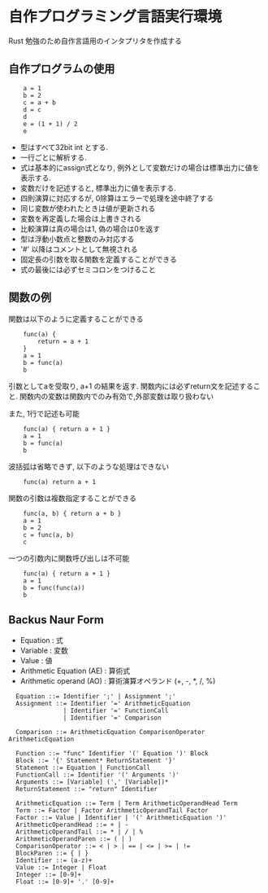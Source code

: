 # 自作プログラミング言語実行環境
Rust 勉強のため自作言語用のインタプリタを作成する

## 自作プログラムの使用 

```
    a = 1
    b = 2
    c = a + b
    d = c
    d
    e = (1 + 1) / 2
    e
```

 - 型はすべて32bit int とする.
 - 一行ごとに解析する.
 - 式は基本的にassign式となり, 例外として変数だけの場合は標準出力に値を表示する.
 - 変数だけを記述すると, 標準出力に値を表示する. 
 - 四則演算に対応するが, 0除算はエラーで処理を途中終了する 
 - 同じ変数が使われたときは値が更新される
 - 変数を再定義した場合は上書きされる
 - 比較演算は真の場合は1, 偽の場合は0を返す
 - 型は浮動小数点と整数のみ対応する
 - '#' 以降はコメントとして無視される
 - 固定長の引数を取る関数を定義することができる
 - 式の最後には必ずセミコロンをつけること

## 関数の例
関数は以下のように定義することができる
```
    func(a) {
        return = a + 1
    }
    a = 1
    b = func(a)
    b
```

引数としてaを受取り, a+1 の結果を返す.
関数内には必ずreturn文を記述すること.
関数内の変数は関数内でのみ有効で,外部変数は取り扱わない

また, 1行で記述も可能
```
    func(a) { return a + 1 } 
    a = 1 
    b = func(a) 
    b
```

波括弧は省略できず, 以下のような処理はできない
```:エラー
    func(a) return a + 1
```

関数の引数は複数指定することができる
```
    func(a, b) { return a + b }
    a = 1
    b = 2
    c = func(a, b)
    c
```

一つの引数内に関数呼び出しは不可能
```エラー
    func(a) { return a + 1 }
    a = 1
    b = func(func(a))
    b
```

## Backus Naur Form
- Equation : 式
- Variable : 変数
- Value : 値
- Arithmetic Equation (AE) : 算術式 
- Arithmetic operand (AO) : 算術演算オペランド (+, -, *, /, %)
```
  Equation ::= Identifier ';' | Assignment ';'
  Assignment ::= Identifier '=' ArithmeticEquation
               | Identifier '=' FunctionCall
               | Identifier '=' Comparison
               
  Comparison ::= ArithmeticEquation ComparisonOperator ArithmeticEquation
 
  Function ::= "func" Identifier '(' Equation ')' Block
  Block ::= '{' Statement* ReturnStatement '}'
  Statement ::= Equation | FunctionCall
  FunctionCall ::= Identifier '(' Arguments ')'
  Arguments ::= [Variable] (',' [Variable])*
  ReturnStatement ::= "return" Identifier
  
  ArithmeticEquation ::= Term | Term ArithmeticOperandHead Term
  Term ::= Factor | Factor ArithmeticOperandTail Factor
  Factor ::= Value | Identifier | '(' ArithmeticEquation ')'
  ArithmeticOperandHead ::= + | -
  ArithmeticOperandTail ::= * | / | %  
  ArithmeticOperandParen ::= ( | )
  ComparisonOperator ::= < | > | == | <= | >= | !=
  BlockParen ::= { | }
  Identifier ::= (a-z)+
  Value ::= Integer | Float
  Integer ::= [0-9]+
  Float ::= [0-9]+ '.' [0-9]+
```